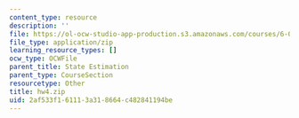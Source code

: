 ```yaml
---
content_type: resource
description: ''
file: https://ol-ocw-studio-app-production.s3.amazonaws.com/courses/6-01sc-introduction-to-electrical-engineering-and-computer-science-i-spring-2011/2af533f161113a318664c482841194be_hw4.zip
file_type: application/zip
learning_resource_types: []
ocw_type: OCWFile
parent_title: State Estimation
parent_type: CourseSection
resourcetype: Other
title: hw4.zip
uid: 2af533f1-6111-3a31-8664-c482841194be
---
```

